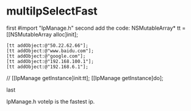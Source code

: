 # multiIpSelectFast

first #import "IpManage.h"
second add the code:
 NSMutableArray* tt = [[NSMutableArray alloc]init];
    
    [tt addObject:@"50.22.62.66"];
    [tt addObject:@"www.baidu.com"];
    [tt addObject:@"google.com"];
    [tt addObject:@"192.168.100.1"];
    [tt addObject:@"192.168.6.1"];    
//
    [[IpManage getInstance]init:tt];
    [[IpManage getInstance]do];

last 

IpManage.h voteIp is the fastest ip.


